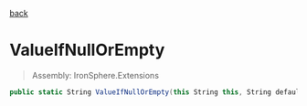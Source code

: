 ﻿

[back](/IronSphere.Extensions/StringExtension)

# ValueIfNullOrEmpty

> Assembly: IronSphere.Extensions

```csharp
public static String ValueIfNullOrEmpty(this String this, String defaultValue)
```



 